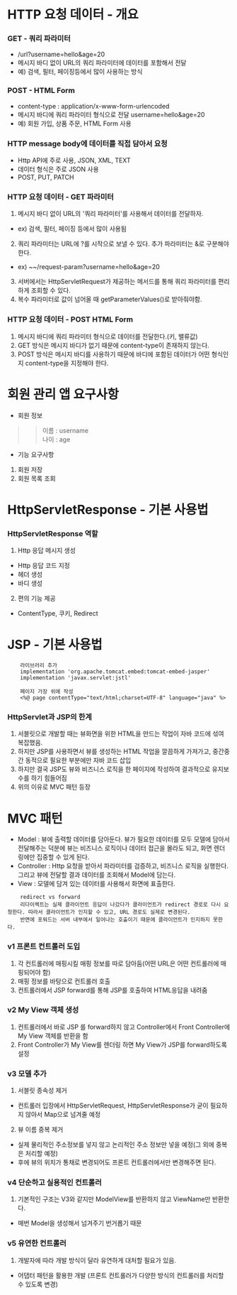 
# HTTP 요청 데이터 - 개요

### GET - 쿼리 파라미터
- /url?username=hello&age=20
- 메시지 바디 없이 URL의 쿼리 파라미터에 데이터를 포함해서 전달
- 예) 검색, 필터, 페이징등에서 많이 사용하는 방식

### POST - HTML Form
- content-type : application/x-www-form-urlencoded
- 메시지 바디에 쿼리 파라미터 형식으로 전달 username=hello&age=20
- 예) 회원 가입, 상품 주문, HTML Form 사용

### HTTP message body에 데이터를 직접 담아서 요청
- Http API에 주로 사용, JSON, XML, TEXT
- 데이터 형식은 주로 JSON 사용
- POST, PUT, PATCH


### HTTP 요청 데이터 - GET 파라미터
1. 메시지 바디 없이 URL의 '쿼리 파라미터'를 사용해서 데이터를 전달하자.
- ex) 검색, 필터, 페이징 등에서 많이 사용됨
2. 쿼리 파라미터는 URL에 ?를 시작으로 보낼 수 있다. 추가 파라미터는 &로 구분해야 한다.
- ex) ~~/request-param?username=hello&age=20
3. 서버에서는 HttpServletRequest가 제공하는 메서드를 통해 쿼리 파라미터를 편리하게 조회할 수 있다.
4. 복수 파라미터로 값이 넘어올 때 getParameterValues()로 받아줘야함.


### HTTP 요청 데이터 - POST HTML Form
1. 메시지 바디에 쿼리 파라미터 형식으로 데이터를 전달한다.(키, 밸류값)
2. GET 방식은 메시지 바디가 없기 때문에 content-type이 존재하지 않는다.
3. POST 방식은 메시지 바디를 사용하기 때문에 바디에 포함된 데이터가 어떤 형식인지 content-type을 지정해야 한다.

# 회원 관리 앱 요구사항
- 회원 정보
> > 이름 : username<br/>
> > 나이 : age<br/>
- 기능 요구사항
1. 회원 저장
2. 회원 목록 조회


# HttpServletResponse - 기본 사용법
### HttpServletResponse 역할
1. Http 응답 메시지 생성
- Http 응답 코드 지정
- 헤더 생성
- 바디 생성
2. 편의 기능 제공
- ContentType, 쿠키, Redirect


# JSP - 기본 사용법
```
    라이브러리 추가
    implementation 'org.apache.tomcat.embed:tomcat-embed-jasper'
    implementation 'javax.servlet:jstl' 
    
    페이지 가장 위에 작성
    <%@ page contentType="text/html;charset=UTF-8" language="java" %>
```

### HttpServlet과 JSP의 한계
1. 서블릿으로 개발할 때는 뷰화면을 위한 HTML을 만드는 작업이 자바 코드에 섞여 복잡했음.
2. 하지만 JSP를 사용하면서 뷰를 생성하는 HTML 작업을 깔끔하게 가져가고, 중간중간 동적으로 필요한 부분에만 자바 코드 삽입
3. 하지만 결국 JSP도 뷰와 비즈니스 로직을 한 페이지에 작성하여 결과적으로 유지보수를 하기 힘들어짐
4. 위의 이유로 MVC 패턴 등장


# MVC 패턴
- Model : 뷰에 출력할 데이터를 담아둔다. 뷰가 필요한 데이터를 모두 모델에 담아서 전달해주는 덕분에 뷰는 비즈니스 로직이나 데이터 접근을 몰라도 되고, 화면 렌더링에만 집중할 수 있게 된다.
- Controller : Http 요청을 받아서 파라미터를 검증하고, 비즈니스 로직을 실행한다. 그리고 뷰에 전달할 결과 데이터를 조회해서 Model에 담는다.
- View : 모델에 담겨 있는 데이터를 사용해서 화면에 표출한다. 
```
    redirect vs forward
    리다이렉트는 실제 클라이언트 응답이 나갔다가 클라이언트가 redirect 경로로 다시 요청한다. 따라서 클라이언트가 인지할 수 있고, URL 경로도 실제로 변경된다.
    반면에 포워드는 서버 내부에서 일어나는 호출이기 때문에 클라이언트가 인지하지 못한다.
```
### v1 프론트 컨트롤러 도입
1. 각 컨트롤러에 매핑시킬 매핑 정보를 따로 담아둠(어떤 URL은 어떤 컨트롤러에 매핑되어야 함)
2. 매핑 정보를 바탕으로 컨트롤러 호출
3. 컨트롤러에서 JSP forward를 통해 JSP를 호출하여 HTML응답을 내려줌

### v2 My View 객체 생성
1. 컨트롤러에서 바로 JSP 를 forward하지 않고 Controller에서 Front Controller에 My View 객체를 반환을 함
2. Front Controller가 My View를 렌더링 하면 My View가 JSP를 forward하도록 설정

### v3 모델 추가
1. 서블릿 종속성 제거
- 컨트롤러 입장에서 HttpServletRequest, HttpServletResponse가 굳이 필요하지 않아서 Map으로 넘겨줄 예정
2. 뷰 이름 중복 제거
- 실제 물리적인 주소정보를 넣지 않고 논리적인 주소 정보만 넣을 예정(그 외에 중복은 처리할 예정)
- 후에 뷰의 위치가 통채로 변경되어도 프론트 컨트롤러에서만 변경해주면 된다.

### v4 단순하고 실용적인 컨트롤러
1. 기본적인 구조는 V3와 같지만 ModelView를 반환하지 않고 ViewName만 반환한다.
- 매번 Model을 생성해서 넘겨주기 번거롭기 때문

### v5 유연한 컨트롤러
1. 개발자에 따라 개발 방식이 달라 유연하게 대처할 필요가 있음.
- 어댑터 패턴을 활용한 개발 (프론트 컨트롤러가 다양한 방식의 컨트롤러를 처리할 수 있도록 변경)
